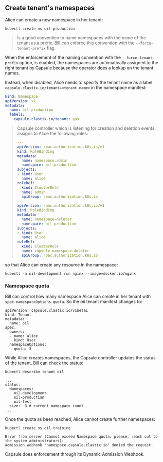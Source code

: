 ## Create tenant's namespaces

Alice can create a new namespace in her tenant:

```
kubectl create ns oil-production
```

> Is a good convention to name namespaces with the name of the tenant as a prefix. Bill can enforce this convention with the `--force-tenant-prefix` flag.

When the enforcement of the naming convention with the `--force-tenant-prefix` option, is enabled, the namespaces are automatically assigned to the right tenant by Capsule because the operator does a lookup on the tenant names.

Instead, when disabled, Alice needs to specify the tenant name as a label `capsule.clastix.io/tenant=<tenant name>` in the namespace manifest:

```yaml
kind: Namespace
apiVersion: v1
metadata:
  name: oil-production
  labels:
    capsule.clastix.io/tenant: gas
```

> Capsule controller which is listening for creation and deletion events,
> assigns to Alice the following roles:
> 
> ```yaml
> ---
> apiVersion: rbac.authorization.k8s.io/v1
> kind: RoleBinding
> metadata:
>   name: namespace:admin
>   namespace: oil-production
> subjects:
> - kind: User
>   name: alice
> roleRef:
>   kind: ClusterRole
>   name: admin
>   apiGroup: rbac.authorization.k8s.io
> ---
> apiVersion: rbac.authorization.k8s.io/v1
> kind: RoleBinding
> metadata:
>   name: namespace-deleter
>   namespace: oil-production
> subjects:
> - kind: User
>   name: alice
> roleRef:
>   kind: ClusterRole
>   name: capsule-namespace-deleter
>   apiGroup: rbac.authorization.k8s.io
> ```

so that Alice can create any resource in the namespace:

```
kubectl -n oil-development run nginx --image=docker.io/nginx 
```

### Namespace quota

Bill can control how many namespace Alice can create in her tenant with `spec.namespaceOptions.quota`.
So the *oil* tenant manifest changes to:

```
apiVersion: capsule.clastix.io/v1beta1
kind: Tenant
metadata:
  name: oil
spec:
  owners:
  - name: alice
    kind: User
  namespaceOptions:
    quota: 3
```

While Alice creates namespaces, the Capsule controller updates the status of the tenant.
Bill can check the status:

```
kubectl describe tenant oil

...
status:
  Namespaces:
    oil-development
    oil-production
    oil-test
  size:  3 # current namespace count
...
```

Once the quota as been reached, Alice cannot create further namespaces:

```
kubectl create ns oil-training

Error from server (Cannot exceed Namespace quota: please, reach out to the system administrators):
admission webhook "namespace.capsule.clastix.io" denied the request.
```

Capsule does enforcement through its Dynamic Admission Webhook.
